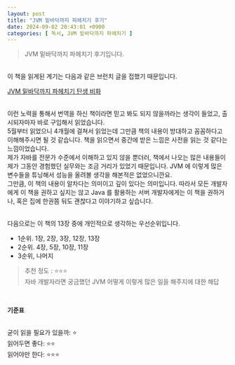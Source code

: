 ```yaml
---
layout: post
title: "JVM 밑바닥까지 파헤치기 후기"
date: 2024-09-02 20:43:01 +0900
categories: [ 독서, JVM 밑바닥까지 파헤치기 ]
---
```


> JVM 밑바닥까지 파헤치기 후기입니다.

<br><span> 이 책을 읽게된 계기는 다음과 같은 브런치 글을 접했기 때문입니다.

[JVM 밑바닥까지 파헤치기 탄생 비화](https://brunch.co.kr/@wegra/36)

<br><span> 이런 노력을 통해서 번역을 하신 책이라면 믿고 봐도 되지 않을까라는 생각이 들었고, 출시되자마자 바로 구입해서 읽었습니다.
<br><span> 5월부터 읽었으니 4개월에 걸쳐서 읽었는데 그만큼 책의 내용이 방대하고 꼼꼼하다고 이해해주시면 될 것 같습니다. 책을 읽으면서 중간에 받은 느낌은 사전을 읽는 것 같다는 느낌이었습니다.
<br><span> 제가 자바를 전문가 수준에서 이해하고 있지 않을 뿐더러, 책에서 나오는 많은 내용들이 제가 그동안 경험했던 실무와는 조금 거리가 있었기 때문입니다. JVM 에 이렇게 많은 변수들을 튜닝해서 성능을 올려볼 생각을 해본적은 없었으니깐요.
<br><span> 그만큼, 이 책의 내용이 알차다는 의미이고 깊이 있다는 의미입니다. 따라서 모든 개발자에게 이 책을 권하고 싶지는 않고 Java 를 활용하는 서버 개발자에게는 이 책을 권하거나, 혹은 집에 한권쯤 둬도 괜찮다고 이야기하고 싶습니다.

<br><span> 다음으로는 이 책의 13장 중에 개인적으로 생각하는 우선순위입니다.

- 1순위. 1장, 2장, 3장, 12장, 13장
- 2순위. 4장, 5장, 10장, 11장
- 3순위, 나머지

> 추천 정도 : ⭐️⭐️️⭐️️
> <br/> 자바 개발자라면 궁금했던 JVM 어떻게 이렇게 많은 일을 해주지에 대한 해답

<br><span>

**기준표**

<br><span>
굳이 읽을 필요가 있을까: ⭐
<br><span>
읽어두면 좋다: ⭐️⭐️
<br><span>
읽어야만 한다: ⭐️⭐️⭐️
